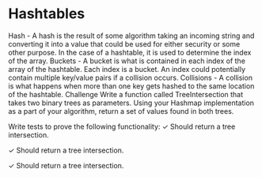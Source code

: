 # Hashtables
Hash - A hash is the result of some algorithm taking an incoming string and converting it into a value that could be used for either security or some other purpose. In the case of a hashtable, it is used to determine the index of the array.
Buckets - A bucket is what is contained in each index of the array of the hashtable. Each index is a bucket. An index could potentially contain multiple key/value pairs if a collision occurs.
Collisions - A collision is what happens when more than one key gets hashed to the same location of the hashtable.
Challenge
Write a function called TreeIntersection that takes two binary trees as parameters. Using your Hashmap implementation as a part of your algorithm, return a set of values found in both trees.

Write tests to prove the following functionality:
✓ Should return a tree intersection.

✓ Should return a tree intersection.

✓ Should return a tree intersection.
